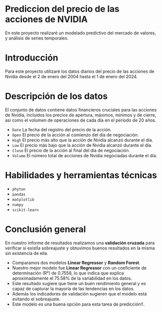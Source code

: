 # Prediccion del precio de las acciones de NVIDIA
En este proyecto realizaré un modelado predictivo del mercado de valores, y análisis de series temporales.
# Introducción
Para este proyecto utilizaré los datos diarios del precio de las acciones de Nvidia desde el 2 de enero del 2004 hasta el 1 de enero del 2024.
# Descripción de los datos
El conjunto de datos contiene datos financieros cruciales para las acciones de Nvidia, incluidos los precios de apertura, máximos, mínimos y de cierre, así como el volumen de operaciones de cada día en el período de 20 años. 
- `Date` La fecha del registro del precio de la acción.
- `Open` El precio de la acción al comienzo del día de negociación.
- `High`  El precio más alto que la acción de Nvidia alcanzó durante el día.
- `Low` El precio más bajo que la acción de Nvidia alcanzó durante el día.
- `Close` El precio de la acción al final del día de negociación.
- `Volume`  El número total de acciones de Nvidia negociadas durante el día.
# Habilidades y herramientas técnicas
- `phyton`
- `pandas`
- `matplotlib`
- `numpy`
- `scikit-learn`
# Conclusión general
En nuestro informe de resultados realizamos una **validación cruzada** para verificar si existÍa sobreajuste y obtuvimos buenos resultados en la misma sin existencia de ella.

- Comparamos dos modelos **Linear Regressor** y **Random Forest**.
- Nuestro mejor modelo fue **Linear Regressor** con un coeficiente de determinación (R²) de 0.7558, lo que indica que explica aproximadamente el 75.58% de la variabilidad en los datos.
- Este resultado sugiere que tiene un buen rendimiento general y es capaz de capturar la mayoría de las tendencias en los datos. 
- Además los indicadores de validación sugieren que el modelo está evitando el sobreajuste.
- Este modelo es  una buena opción para esta tarea de predicción!!.
